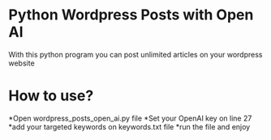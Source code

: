 # Python Wordpress Posts with Open AI
With this python program you can post unlimited articles on your wordpress website

# How to use?
*Open wordpress_posts_open_ai.py file
*Set your OpenAI key on line 27
*add your targeted keywords on keywords.txt file
*run the file and enjoy